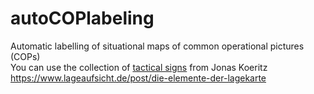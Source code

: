 # autoCOPlabeling
Automatic labelling of situational maps of common operational pictures (COPs)
<br />
You can use the collection of [tactical signs](https://github.com/jonas-koeritz/Taktische-Zeichen) from Jonas Koeritz
<br />
https://www.lageaufsicht.de/post/die-elemente-der-lagekarte
